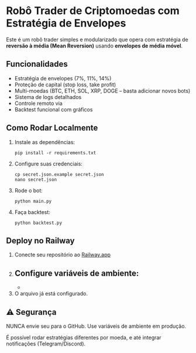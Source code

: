 # Robô Trader de Criptomoedas com Estratégia de Envelopes

Este é um robô trader simples e modularizado que opera com estratégia de **reversão à média (Mean Reversion)** usando **envelopes de média móvel**.

## Funcionalidades

- Estratégia de envelopes (7%, 11%, 14%)
- Proteção de capital (stop loss, take profit)
- Multi-moedas (BTC, ETH, SOL, XRP, DOGE – basta adicionar novos bots)
- Sistema de logs detalhados
- Controle remoto via 
- Backtest funcional com gráficos

## Como Rodar Localmente

1. Instale as dependências:
   ```
   pip install -r requirements.txt
   ```

2. Configure suas credenciais:
   ```
   cp secret.json.example secret.json
   nano secret.json
   ```

3. Rode o bot:
   ```
   python main.py
   ```

4. Faça backtest:
   ```
   python backtest.py
   ```

## Deploy no Railway

1. Conecte seu repositório ao [Railway.app](https://railway.app )
2. Configure variáveis de ambiente:
   - 
   - 
3. O arquivo  já está configurado.

## ⚠️ Segurança

NUNCA envie seu  para o GitHub. Use variáveis de ambiente em produção.

É possível rodar estratégias diferentes por moeda, e até integrar notificações (Telegram/Discord).
